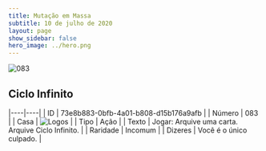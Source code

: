 ```yaml
---
title: Mutação em Massa
subtitle: 10 de julho de 2020
layout: page
show_sidebar: false
hero_image: ../hero.png
---
```


![083](https://cdn.keyforgegame.com/media/card_front/pt/479_083_XWV688QRWQH6_pt.png)

## Ciclo Infinito

|----|----|
| ID | 73e8b883-0bfb-4a01-b808-d15b176a9afb |
| Número | 083 |
| Casa | ![Logos](https://archonarcana.com/images/thumb/c/ce/Logos.png/22px-Logos.png "Logos") |
| Tipo | Ação |
| Texto | Jogar: Arquive uma carta. Arquive Ciclo Infinito. |
| Raridade | Incomum |
| Dizeres | Você é o único culpado. |
